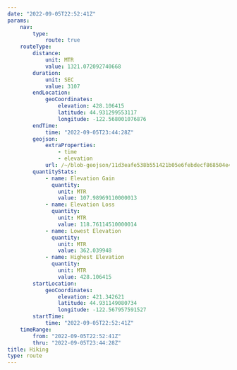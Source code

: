 ```yaml
---
date: "2022-09-05T22:52:41Z"
params:
    nav:
        type:
            route: true
    routeType:
        distance:
            unit: MTR
            value: 1321.072092740668
        duration:
            unit: SEC
            value: 3107
        endLocation:
            geoCoordinates:
                elevation: 428.106415
                latitude: 44.931299553117
                longitude: -122.568001076876
        endTime:
            time: "2022-09-05T23:44:28Z"
        geojson:
            extraProperties:
                - time
                - elevation
            url: /~/blob-geojson/11d3eafe538b551421b05e6febdecf868504e44758f5f95bfc07509291cbac97/geojson.json
        quantityStats:
            - name: Elevation Gain
              quantity:
                unit: MTR
                value: 107.98969110000013
            - name: Elevation Loss
              quantity:
                unit: MTR
                value: 118.76114510000014
            - name: Lowest Elevation
              quantity:
                unit: MTR
                value: 362.039948
            - name: Highest Elevation
              quantity:
                unit: MTR
                value: 428.106415
        startLocation:
            geoCoordinates:
                elevation: 421.342621
                latitude: 44.931149080734
                longitude: -122.567957591527
        startTime:
            time: "2022-09-05T22:52:41Z"
    timeRange:
        from: "2022-09-05T22:52:41Z"
        thru: "2022-09-05T23:44:28Z"
title: Hiking
type: route
---
```

